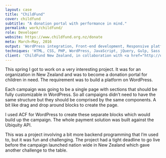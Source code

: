 ```yaml
---
layout: case
title: "ChildFund"
cover: childfund
subtitle: "A donation portal with performance in mind."
permalink: work/childfund/
role: Developer
website: https://www.childfund.org.nz/donate
meta: March–May, 2016
output: 'WordPress integration, Front-end development, Responsive platform'
techniques: 'HTML, CSS, PHP, WordPress, JavaScript, jQuery, Gulp, Sass'
client: 'ChildFund New Zealand, in collaboration with <a href="http://osynlig.nz/">Osynlig NZ</a>'
---
```


This spring I got to work on a very interesting project. It was for an organization in New Zealand and was to become a donation portal for children in need. The requirement was to build a platform on WordPress.

Each campaign was going to be a single page with sections that should be fully customizable in WordPress. So all campaigns didn’t need to have the same structure but they should be comprised by the same components. A bit like drag and drop around blocks to create the page.

I used ACF for WordPress to create these separate blocks which would build up the campaign. The whole payment solution was built against the Ubiquity API.

This was a project involving a bit more backend programming that I’m used to, but it was fun and challenging. The project had a tight deadline to go live before the campaign launched nation wide in New Zealand which gave another challenge to the table.
